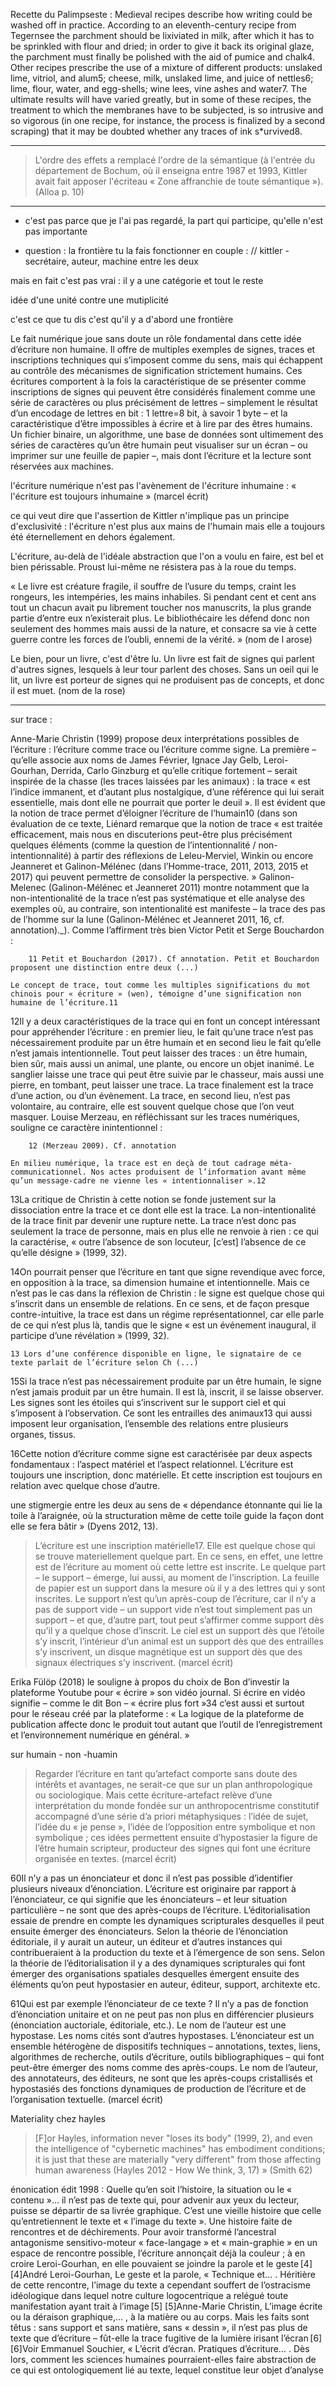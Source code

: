 

Recette du Palimpseste : 
Medieval recipes describe how writing could be washed off in practice. According
to an eleventh-century recipe from Tegernsee the parchment should be lixiviated in milk, after
which it has to be sprinkled with flour and dried; in order to give it back its original glaze, the
parchment must finally be polished with the aid of pumice and chalk4. Other recipes prescribe
the use of a mixture of different products: unslaked lime, vitriol, and alum5; cheese, milk,
unslaked lime, and juice of nettles6; lime, flour, water, and egg-shells; wine lees, vine ashes and
water7. The ultimate results will have varied greatly, but in some of these recipes, the treatment
to which the membranes have to be subjected, is so intrusive and so vigorous (in one recipe, for
instance, the process is finalized by a second scraping) that it may be doubted whether any
traces of ink s*urvived8.

----


> L'ordre des effets a remplacé l'ordre de la sémantique (à l'entrée du département de Bochum, où il enseigna entre 1987 et 1993, Kittler avait fait apposer l'écriteau « Zone affranchie de toute sémantique »). (Alloa p. 10)



--- 

- c'est pas parce que je l'ai pas regardé, la part qui participe, qu'elle n'est pas importante

- question : la frontière tu la fais fonctionner en couple : // kittler - secrétaire, auteur, machine entre les deux 

mais en fait c'est pas vrai : il y a une catégorie et tout le reste

idée d'une unité contre une mutiplicité 

c'est ce que tu dis c'est qu'il y a d'abord une frontière 




Le fait numérique joue sans doute un rôle fondamental dans cette idée d’écriture non humaine. Il offre de multiples exemples de signes, traces et inscriptions techniques qui s’imposent comme du sens, mais qui échappent au contrôle des mécanismes de signification strictement humains. Ces écritures comportent à la fois la caractéristique de se présenter comme inscriptions de signes qui peuvent être considérés finalement comme une série de caractères ou plus précisément de lettres – simplement le résultat d’un encodage de lettres en bit : 1 lettre=8 bit, à savoir 1 byte – et la caractéristique d’être impossibles à écrire et à lire par des êtres humains. Un fichier binaire, un algorithme, une base de données sont ultimement des séries de caractères qu’un être humain peut visualiser sur un écran – ou imprimer sur une feuille de papier –, mais dont l’écriture et la lecture sont réservées aux machines.


l'écriture numérique n'est pas l'avènement de l'écriture inhumaine : « l'écriture est toujours inhumaine » (marcel écrit)

ce qui veut dire que l'assertion de Kittler n'implique pas un principe d'exclusivité : l'écriture n'est plus aux mains de l'humain mais elle a toujours été éternellement en dehors également. 





L'écriture, au-delà de l'idéale abstraction que l'on a voulu en faire, est bel et bien périssable. Proust lui-même ne résistera pas à la roue du temps. 

« Le livre est créature fragile, il souffre de l’usure du temps, craint les rongeurs, les intempéries, les mains inhabiles. Si pendant cent et cent ans tout un chacun avait pu librement toucher nos manuscrits, la plus grande partie d’entre eux n’existerait plus. Le bibliothécaire les défend donc non seulement des hommes mais aussi de la nature, et consacre sa vie à cette guerre contre les forces de l’oubli, ennemi de la vérité. » (nom de l arose)

Le bien, pour un livre, c'est d'être lu. Un livre est fait de signes qui parlent d'autres signes, lesquels à leur tour parlent des choses. Sans un oeil qui le lit, un livre est porteur de signes qui ne produisent pas de concepts, et donc il est muet. (nom de la rose)





---



sur trace : 

Anne-Marie Christin (1999) propose deux interprétations possibles de l’écriture : l’écriture comme trace ou l’écriture comme signe. La première – qu’elle associe aux noms de James Février, Ignace Jay Gelb, Leroi-Gourhan, Derrida, Carlo Ginzburg et qu’elle critique fortement – serait inspirée de la chasse (les traces laissées par les animaux) : la trace « est l’indice immanent, et d’autant plus nostalgique, d’une référence qui lui serait essentielle, mais dont elle ne pourrait que porter le deuil ». Il est évident que la notion de trace permet d’éloigner l’écriture de l’humain10 (dans son évaluation de ce texte, Liénard remarque que la notion de trace « est traitée efficacement, mais nous en discuterions peut-être plus précisément quelques éléments (comme la question de l’intentionnalité / non-intentionnalité) à partir des réflexions de Leleu-Merviel, Winkin ou encore Jeanneret et Galinon-Mélénec (dans l’Homme-trace, 2011, 2013, 2015 et 2017) qui peuvent permettre de consolider la perspective. » Galinon-Melenec (Galinon-Mélénec et Jeanneret 2011) montre notamment que la non-intentionalité de la trace n’est pas systématique et elle analyse des exemples où, au contraire, son intentionalité est manifeste – la trace des pas de l’homme sur la lune (Galinon-Mélénec et Jeanneret 2011, 16, cf. annotation)._). Comme l’affirment très bien Victor Petit et Serge Bouchardon :

        11 Petit et Bouchardon (2017). Cf annotation. Petit et Bouchardon proposent une distinction entre deux (...)

    Le concept de trace, tout comme les multiples significations du mot chinois pour « écriture » (wen), témoigne d’une signification non humaine de l’écriture.11

12Il y a deux caractéristiques de la trace qui en font un concept intéressant pour appréhender l’écriture : en premier lieu, le fait qu’une trace n’est pas nécessairement produite par un être humain et en second lieu le fait qu’elle n’est jamais intentionnelle. Tout peut laisser des traces : un être humain, bien sûr, mais aussi un animal, une plante, ou encore un objet inanimé. Le sanglier laisse une trace qui peut être suivie par le chasseur, mais aussi une pierre, en tombant, peut laisser une trace. La trace finalement est la trace d’une action, ou d’un évènement. La trace, en second lieu, n’est pas volontaire, au contraire, elle est souvent quelque chose que l’on veut masquer. Louise Merzeau, en réfléchissant sur les traces numériques, souligne ce caractère inintentionnel :

        12 (Merzeau 2009). Cf. annotation

    En milieu numérique, la trace est en deçà de tout cadrage méta-communicationnel. Nos actes produisent de l’information avant même qu’un message-cadre ne vienne les « intentionnaliser ».12

13La critique de Christin à cette notion se fonde justement sur la dissociation entre la trace et ce dont elle est la trace. La non-intentionalité de la trace finit par devenir une rupture nette. La trace n’est donc pas seulement la trace de personne, mais en plus elle ne renvoie à rien : ce qui la caractérise, « outre l’absence de son locuteur, [c’est] l’absence de ce qu’elle désigne » (1999, 32).

14On pourrait penser que l’écriture en tant que signe revendique avec force, en opposition à la trace, sa dimension humaine et intentionnelle. Mais ce n’est pas le cas dans la réflexion de Christin : le signe est quelque chose qui s’inscrit dans un ensemble de relations. En ce sens, et de façon presque contre-intuitive, la trace est dans un régime représentationnel, car elle parle de ce qui n’est plus là, tandis que le signe « est un événement inaugural, il participe d’une révélation » (1999, 32).

    13 Lors d’une conférence disponible en ligne, le signataire de ce texte parlait de l’écriture selon Ch (...)

15Si la trace n’est pas nécessairement produite par un être humain, le signe n’est jamais produit par un être humain. Il est là, inscrit, il se laisse observer. Les signes sont les étoiles qui s’inscrivent sur le support ciel et qui s’imposent à l’observation. Ce sont les entrailles des animaux13 qui aussi imposent leur organisation, l’ensemble des relations entre plusieurs organes, tissus.

16Cette notion d’écriture comme signe est caractérisée par deux aspects fondamentaux : l’aspect matériel et l’aspect relationnel. L’écriture est toujours une inscription, donc matérielle. Et cette inscription est toujours en relation avec quelque chose d’autre.

une stigmergie entre les deux au sens de « dépendance étonnante qui lie la toile à l’araignée, où la structuration même de cette toile guide la façon dont elle se fera bâtir » (Dyens 2012, 13).



> L’écriture est une inscription matérielle17. Elle est quelque chose qui se trouve materiellement quelque part. En ce sens, en effet, une lettre est de l’écriture au moment où cette lettre est inscrite. Le quelque part – le support – émerge, lui aussi, au moment de l’inscription. La feuille de papier est un support dans la mesure où il y a des lettres qui y sont inscrites. Le support n’est qu’un après-coup de l’écriture, car il n’y a pas de support vide – un support vide n’est tout simplement pas un support – et que, d’autre part, tout peut s’affirmer comme support dès qu’il y a quelque chose d’inscrit. Le ciel est un support dès que l’étoile s’y inscrit, l’intérieur d’un animal est un support dès que des entrailles s’y inscrivent, un disque magnétique est un support dès que des signaux électriques s’y inscrivent. (marcel écrit)


Erika Fülöp (2018) le souligne à propos du choix de Bon d’investir la plateforme Youtube pour « écrire » son vidéo journal. Si écrire en vidéo signifie – comme le dit Bon – « écrire plus fort »34 c’est aussi et surtout pour le réseau créé par la plateforme : « La logique de la plateforme de publication affecte donc le produit tout autant que l’outil de l’enregistrement et l’environnement numérique en général. »



sur humain - non -huamin 

> Regarder l’écriture en tant qu’artefact comporte sans doute des intérêts et avantages, ne serait-ce que sur un plan anthropologique ou sociologique. Mais cette écriture-artefact relève d’une interprétation du monde fondée sur un anthropocentrisme constitutif accompagné d’une série d’a priori métaphysiques : l’idée de sujet, l’idée du « je pense », l’idée de l’opposition entre symbolique et non symbolique ; ces idées permettent ensuite d’hypostasier la figure de l’être humain scripteur, producteur des signes qui font une écriture organisée en textes. (marcel écrit)






60Il n’y a pas un énonciateur et donc il n’est pas possible d’identifier plusieurs niveaux d’énonciation. L’écriture est originaire par rapport à l’énonciateur, ce qui signifie que les énonciateurs – et leur situation particulière – ne sont que des après-coups de l’écriture. L’éditorialisation essaie de prendre en compte les dynamiques scripturales desquelles il peut ensuite émerger des énonciateurs. Selon la théorie de l’énonciation éditoriale, il y aurait un auteur, un éditeur et d’autres instances qui contribueraient à la production du texte et à l’émergence de son sens. Selon la théorie de l’éditorialisation il y a des dynamiques scripturales qui font émerger des organisations spatiales desquelles émergent ensuite des éléments qu’on peut hypostasier en auteur, éditeur, support, architexte etc.

61Qui est par exemple l’énonciateur de ce texte ? Il n’y a pas de fonction d’énonciation unitaire et on ne peut pas non plus en différencier plusieurs (énonciation auctoriale, éditoriale, etc.). Le nom de l’auteur est une hypostase. Les noms cités sont d’autres hypostases. L’énonciateur est un ensemble hétérogène de dispositifs techniques – annotations, textes, liens, algorithmes de recherche, outils d’écriture, outils bibliographiques – qui font peut-être émerger des noms comme des après-coups. Le nom de l’auteur, des annotateurs, des éditeurs, ne sont que les après-coups cristallisés et hypostasiés des fonctions dynamiques de production de l’écriture et de l’organisation textuelle. (marcel écrit)



[^hyleomorphisme]: Développé par Aristote, l'hyléomorphiseme dissociait la matière et la forme dans la composition de l'être (objet ou individu) : le corps est formé par l'âme qui l'informe mais le noûs ou la raison peut être distinguée de l'âme et du corps, dinstinction qui reconduit une séparation entre des qualités intellectuelles, nobles et des qualités basses, viles. 



Materiality chez hayles 

>[F]or Hayles, information never "loses its body" (1999, 2), and even the intelligence of "cybernetic machines" has embodiment conditions; it is just that these are materially "very different" from those affecting human awareness (Hayles 2012 - How We think, 3, 17) » (Smith 62)

énonication édit 1998 : Quelle qu’en soit l’histoire, la situation ou le « contenu »… il n’est pas de texte qui, pour advenir aux yeux du lecteur, puisse se départir de sa livrée graphique. C’est une vieille histoire que celle qu’entretiennent le texte et « l’image du texte ». Une histoire faite de rencontres et de déchirements. Pour avoir transformé l’ancestral antagonisme sensitivo-moteur « face-langage » et « main-graphie » en un espace de rencontre possible, l’écriture annonçait déjà la couleur ; à en croire Leroi-Gourhan, en elle pouvaient se joindre la parole et le geste [4]
[4]André Leroi-Gourhan, Le geste et la parole, « Technique et…
. Héritière de cette rencontre, l’image du texte a cependant souffert de l’ostracisme idéologique dans lequel notre culture logocentrique a relégué toute manifestation ayant trait à l’image [5]
[5]Anne-Marie Christin, L’image écrite ou la déraison graphique,…
, à la matière ou au corps. Mais les faits sont têtus : sans support et sans matière, sans « dessin », il n’est pas plus de texte que d’écriture – fût-elle la trace fugitive de la lumière irisant l’écran [6]
[6]Voir Emmanuel Souchier, « L’écrit d’écran. Pratiques d’écriture…
. Dès lors, comment les sciences humaines pourraient-elles faire abstraction de ce qui est ontologiquement lié au texte, lequel constitue leur objet d’analyse 
